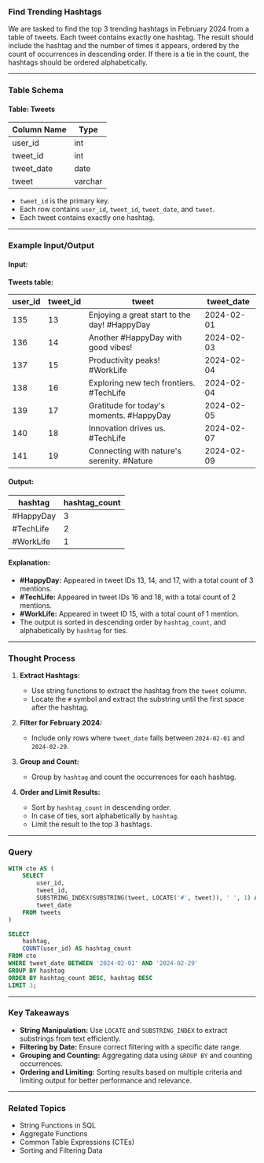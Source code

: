 ### Find Trending Hashtags

We are tasked to find the top 3 trending hashtags in February 2024 from a table of tweets. Each tweet contains exactly one hashtag. The result should include the hashtag and the number of times it appears, ordered by the count of occurrences in descending order. If there is a tie in the count, the hashtags should be ordered alphabetically.

---

### Table Schema

#### Table: Tweets

| Column Name | Type    |
|-------------|---------|
| user_id     | int     |
| tweet_id    | int     |
| tweet_date  | date    |
| tweet       | varchar |

- `tweet_id` is the primary key.
- Each row contains `user_id`, `tweet_id`, `tweet_date`, and `tweet`.
- Each tweet contains exactly one hashtag.

---

### Example Input/Output

#### Input:
**Tweets table:**

| user_id | tweet_id | tweet                                        | tweet_date |
|---------|----------|----------------------------------------------|------------|
| 135     | 13       | Enjoying a great start to the day! #HappyDay | 2024-02-01 |
| 136     | 14       | Another #HappyDay with good vibes!           | 2024-02-03 |
| 137     | 15       | Productivity peaks! #WorkLife                | 2024-02-04 |
| 138     | 16       | Exploring new tech frontiers. #TechLife      | 2024-02-04 |
| 139     | 17       | Gratitude for today's moments. #HappyDay     | 2024-02-05 |
| 140     | 18       | Innovation drives us. #TechLife              | 2024-02-07 |
| 141     | 19       | Connecting with nature's serenity. #Nature   | 2024-02-09 |

#### Output:
| hashtag   | hashtag_count |
|-----------|---------------|
| #HappyDay | 3             |
| #TechLife | 2             |
| #WorkLife | 1             |

#### Explanation:
- **#HappyDay:** Appeared in tweet IDs 13, 14, and 17, with a total count of 3 mentions.
- **#TechLife:** Appeared in tweet IDs 16 and 18, with a total count of 2 mentions.
- **#WorkLife:** Appeared in tweet ID 15, with a total count of 1 mention.
- The output is sorted in descending order by `hashtag_count`, and alphabetically by `hashtag` for ties.

---

### Thought Process
1. **Extract Hashtags:**
   - Use string functions to extract the hashtag from the `tweet` column.
   - Locate the `#` symbol and extract the substring until the first space after the hashtag.

2. **Filter for February 2024:**
   - Include only rows where `tweet_date` falls between `2024-02-01` and `2024-02-29`.

3. **Group and Count:**
   - Group by `hashtag` and count the occurrences for each hashtag.

4. **Order and Limit Results:**
   - Sort by `hashtag_count` in descending order.
   - In case of ties, sort alphabetically by `hashtag`.
   - Limit the result to the top 3 hashtags.

---

### Query
```sql
WITH cte AS (
    SELECT 
        user_id,
        tweet_id,
        SUBSTRING_INDEX(SUBSTRING(tweet, LOCATE('#', tweet)), ' ', 1) AS hashtag,
        tweet_date
    FROM tweets
)

SELECT 
    hashtag,
    COUNT(user_id) AS hashtag_count
FROM cte
WHERE tweet_date BETWEEN '2024-02-01' AND '2024-02-29'
GROUP BY hashtag
ORDER BY hashtag_count DESC, hashtag DESC
LIMIT 3;
```

---

### Key Takeaways
- **String Manipulation:** Use `LOCATE` and `SUBSTRING_INDEX` to extract substrings from text efficiently.
- **Filtering by Date:** Ensure correct filtering with a specific date range.
- **Grouping and Counting:** Aggregating data using `GROUP BY` and counting occurrences.
- **Ordering and Limiting:** Sorting results based on multiple criteria and limiting output for better performance and relevance.

---

### Related Topics
- String Functions in SQL
- Aggregate Functions
- Common Table Expressions (CTEs)
- Sorting and Filtering Data

